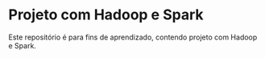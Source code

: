 # Projeto com Hadoop e Spark

Este repositório é para fins de aprendizado, contendo projeto com Hadoop e Spark.
